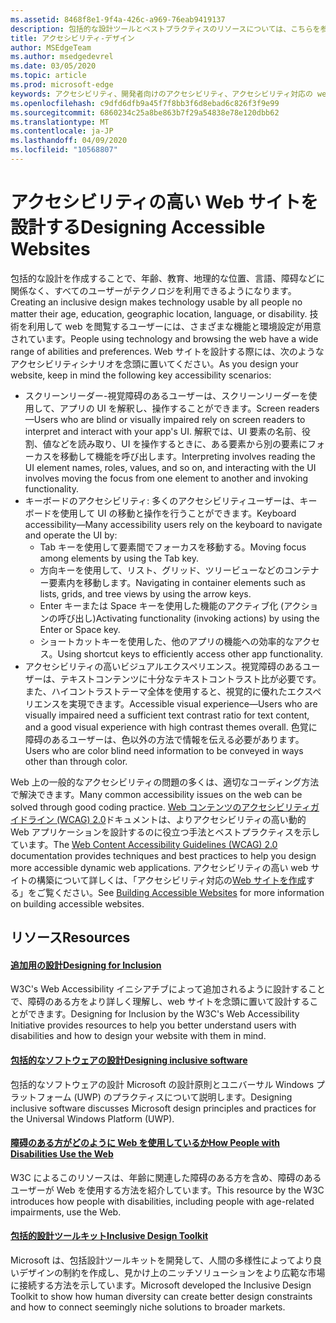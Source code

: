 ```yaml
---
ms.assetid: 8468f8e1-9f4a-426c-a969-76eab9419137
description: 包括的な設計ツールとベストプラクティスのリソースについては、こちらを参照してください。
title: アクセシビリティ-デザイン
author: MSEdgeTeam
ms.author: msedgedevrel
ms.date: 03/05/2020
ms.topic: article
ms.prod: microsoft-edge
keywords: アクセシビリティ、開発者向けのアクセシビリティ、アクセシビリティ対応の web サイト、edge、web 開発、ARIA、開発者、UIA、UI オートメーション
ms.openlocfilehash: c9dfd6dfb9a45f7f8bb3f6d8ebad6c826f3f9e99
ms.sourcegitcommit: 6860234c25a8be863b7f29a54838e78e120dbb62
ms.translationtype: MT
ms.contentlocale: ja-JP
ms.lasthandoff: 04/09/2020
ms.locfileid: "10568807"
---
```

# <span data-ttu-id="885d3-104">アクセシビリティの高い Web サイトを設計する</span><span class="sxs-lookup"><span data-stu-id="885d3-104">Designing Accessible Websites</span></span>

<span data-ttu-id="885d3-105">包括的な設計を作成することで、年齢、教育、地理的な位置、言語、障碍などに関係なく、すべてのユーザーがテクノロジを利用できるようになります。</span><span class="sxs-lookup"><span data-stu-id="885d3-105">Creating an inclusive design makes technology usable by all people no matter their age, education, geographic location, language, or disability.</span></span> <span data-ttu-id="885d3-106">技術を利用して web を閲覧するユーザーには、さまざまな機能と環境設定が用意されています。</span><span class="sxs-lookup"><span data-stu-id="885d3-106">People using technology and browsing the web have a wide range of abilities and preferences.</span></span> <span data-ttu-id="885d3-107">Web サイトを設計する際には、次のようなアクセシビリティシナリオを念頭に置いてください。</span><span class="sxs-lookup"><span data-stu-id="885d3-107">As you design your website, keep in mind the following key accessibility scenarios:</span></span>

* <span data-ttu-id="885d3-108">スクリーンリーダー-視覚障碍のあるユーザーは、スクリーンリーダーを使用して、アプリの UI を解釈し、操作することができます。</span><span class="sxs-lookup"><span data-stu-id="885d3-108">Screen readers—Users who are blind or visually impaired rely on screen readers to interpret and interact with your app's UI.</span></span> <span data-ttu-id="885d3-109">解釈では、UI 要素の名前、役割、値などを読み取り、UI を操作するときに、ある要素から別の要素にフォーカスを移動して機能を呼び出します。</span><span class="sxs-lookup"><span data-stu-id="885d3-109">Interpreting involves reading the UI element names, roles, values, and so on, and interacting with the UI involves moving the focus from one element to another and invoking functionality.</span></span>
* <span data-ttu-id="885d3-110">キーボードのアクセシビリティ: 多くのアクセシビリティユーザーは、キーボードを使用して UI の移動と操作を行うことができます。</span><span class="sxs-lookup"><span data-stu-id="885d3-110">Keyboard accessibility—Many accessibility users rely on the keyboard to navigate and operate the UI by:</span></span>
  * <span data-ttu-id="885d3-111">Tab キーを使用して要素間でフォーカスを移動する。</span><span class="sxs-lookup"><span data-stu-id="885d3-111">Moving focus among elements by using the Tab key.</span></span>
  * <span data-ttu-id="885d3-112">方向キーを使用して、リスト、グリッド、ツリービューなどのコンテナー要素内を移動します。</span><span class="sxs-lookup"><span data-stu-id="885d3-112">Navigating in container elements such as lists, grids, and tree views by using the arrow keys.</span></span>
  * <span data-ttu-id="885d3-113">Enter キーまたは Space キーを使用した機能のアクティブ化 (アクションの呼び出し)</span><span class="sxs-lookup"><span data-stu-id="885d3-113">Activating functionality (invoking actions) by using the Enter or Space key.</span></span>
  * <span data-ttu-id="885d3-114">ショートカットキーを使用した、他のアプリの機能への効率的なアクセス。</span><span class="sxs-lookup"><span data-stu-id="885d3-114">Using shortcut keys to efficiently access other app functionality.</span></span>
* <span data-ttu-id="885d3-115">アクセシビリティの高いビジュアルエクスペリエンス。視覚障碍のあるユーザーは、テキストコンテンツに十分なテキストコントラスト比が必要です。また、ハイコントラストテーマ全体を使用すると、視覚的に優れたエクスペリエンスを実現できます。</span><span class="sxs-lookup"><span data-stu-id="885d3-115">Accessible visual experience—Users who are visually impaired need a sufficient text contrast ratio for text content, and a good visual experience with high contrast themes overall.</span></span> <span data-ttu-id="885d3-116">色覚に障碍のあるユーザーは、色以外の方法で情報を伝える必要があります。</span><span class="sxs-lookup"><span data-stu-id="885d3-116">Users who are color blind need information to be conveyed in ways other than through color.</span></span>

<span data-ttu-id="885d3-117">Web 上の一般的なアクセシビリティの問題の多くは、適切なコーディング方法で解決できます。</span><span class="sxs-lookup"><span data-stu-id="885d3-117">Many common accessibility issues on the web can be solved through good coding practice.</span></span>  <span data-ttu-id="885d3-118">[Web コンテンツのアクセシビリティガイドライン (WCAG) 2.0](https://www.w3.org/TR/WCAG20/)ドキュメントは、よりアクセシビリティの高い動的 Web アプリケーションを設計するのに役立つ手法とベストプラクティスを示しています。</span><span class="sxs-lookup"><span data-stu-id="885d3-118">The [Web Content Accessibility Guidelines (WCAG) 2.0](https://www.w3.org/TR/WCAG20/) documentation provides techniques and best practices to help you design more accessible dynamic web applications.</span></span> <span data-ttu-id="885d3-119">アクセシビリティの高い web サイトの構築について詳しくは、「アクセシビリティ対応の[Web サイトを作成](./build.md)する」をご覧ください。</span><span class="sxs-lookup"><span data-stu-id="885d3-119">See [Building Accessible Websites](./build.md) for more information on building accessible websites.</span></span>

## <span data-ttu-id="885d3-120">リソース</span><span class="sxs-lookup"><span data-stu-id="885d3-120">Resources</span></span>

#### [<span data-ttu-id="885d3-121">追加用の設計</span><span class="sxs-lookup"><span data-stu-id="885d3-121">Designing for Inclusion</span></span>](https://w3.org/WAI/users/Overview.html)
<span data-ttu-id="885d3-122">W3C's Web Accessibility イニシアチブによって追加されるように設計することで、障碍のある方をより詳しく理解し、web サイトを念頭に置いて設計することができます。</span><span class="sxs-lookup"><span data-stu-id="885d3-122">Designing for Inclusion by the W3C's Web Accessibility Initiative provides resources to help you better understand users with disabilities and how to design your website with them in mind.</span></span>

#### [<span data-ttu-id="885d3-123">包括的なソフトウェアの設計</span><span class="sxs-lookup"><span data-stu-id="885d3-123">Designing inclusive software</span></span>](https://msdn.microsoft.com/windows/uwp/accessibility/designing-inclusive-software)
<span data-ttu-id="885d3-124">包括的なソフトウェアの設計 Microsoft の設計原則とユニバーサル Windows プラットフォーム (UWP) のプラクティスについて説明します。</span><span class="sxs-lookup"><span data-stu-id="885d3-124">Designing inclusive software discusses Microsoft design principles and practices for the Universal Windows Platform (UWP).</span></span>

#### [<span data-ttu-id="885d3-125">障碍のある方がどのように Web を使用しているか</span><span class="sxs-lookup"><span data-stu-id="885d3-125">How People with Disabilities Use the Web</span></span>](https://www.w3.org/WAI/intro/people-use-web/Overview.html)
<span data-ttu-id="885d3-126">W3C によるこのリソースは、年齢に関連した障碍のある方を含め、障碍のあるユーザーが Web を使用する方法を紹介しています。</span><span class="sxs-lookup"><span data-stu-id="885d3-126">This resource by the W3C introduces how people with disabilities, including people with age-related impairments, use the Web.</span></span>

#### [<span data-ttu-id="885d3-127">包括的設計ツールキット</span><span class="sxs-lookup"><span data-stu-id="885d3-127">Inclusive Design Toolkit</span></span>](https://www.microsoft.com/design/practice#howwemake-section)
<span data-ttu-id="885d3-128">Microsoft は、包括設計ツールキットを開発して、人間の多様性によってより良いデザインの制約を作成し、見かけ上のニッチソリューションをより広範な市場に接続する方法を示しています。</span><span class="sxs-lookup"><span data-stu-id="885d3-128">Microsoft developed the Inclusive Design Toolkit to show how human diversity can create better design constraints and how to connect seemingly niche solutions to broader markets.</span></span>
